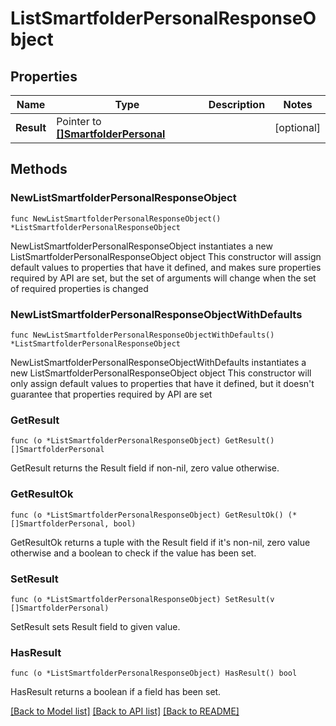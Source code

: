 # ListSmartfolderPersonalResponseObject

## Properties

Name | Type | Description | Notes
------------ | ------------- | ------------- | -------------
**Result** | Pointer to [**[]SmartfolderPersonal**](SmartfolderPersonal.md) |  | [optional] 

## Methods

### NewListSmartfolderPersonalResponseObject

`func NewListSmartfolderPersonalResponseObject() *ListSmartfolderPersonalResponseObject`

NewListSmartfolderPersonalResponseObject instantiates a new ListSmartfolderPersonalResponseObject object
This constructor will assign default values to properties that have it defined,
and makes sure properties required by API are set, but the set of arguments
will change when the set of required properties is changed

### NewListSmartfolderPersonalResponseObjectWithDefaults

`func NewListSmartfolderPersonalResponseObjectWithDefaults() *ListSmartfolderPersonalResponseObject`

NewListSmartfolderPersonalResponseObjectWithDefaults instantiates a new ListSmartfolderPersonalResponseObject object
This constructor will only assign default values to properties that have it defined,
but it doesn't guarantee that properties required by API are set

### GetResult

`func (o *ListSmartfolderPersonalResponseObject) GetResult() []SmartfolderPersonal`

GetResult returns the Result field if non-nil, zero value otherwise.

### GetResultOk

`func (o *ListSmartfolderPersonalResponseObject) GetResultOk() (*[]SmartfolderPersonal, bool)`

GetResultOk returns a tuple with the Result field if it's non-nil, zero value otherwise
and a boolean to check if the value has been set.

### SetResult

`func (o *ListSmartfolderPersonalResponseObject) SetResult(v []SmartfolderPersonal)`

SetResult sets Result field to given value.

### HasResult

`func (o *ListSmartfolderPersonalResponseObject) HasResult() bool`

HasResult returns a boolean if a field has been set.


[[Back to Model list]](../README.md#documentation-for-models) [[Back to API list]](../README.md#documentation-for-api-endpoints) [[Back to README]](../README.md)


